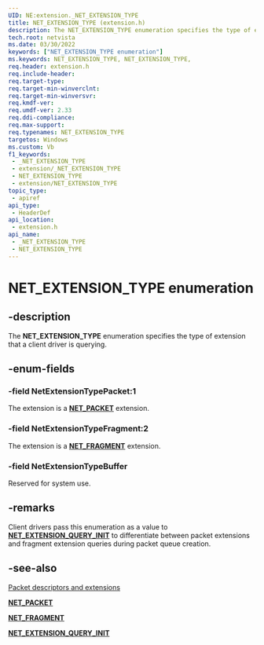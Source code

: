 ```yaml
---
UID: NE:extension._NET_EXTENSION_TYPE
title: NET_EXTENSION_TYPE (extension.h)
description: The NET_EXTENSION_TYPE enumeration specifies the type of extension that a client driver is querying.
tech.root: netvista
ms.date: 03/30/2022
keywords: ["NET_EXTENSION_TYPE enumeration"]
ms.keywords: NET_EXTENSION_TYPE, NET_EXTENSION_TYPE,
req.header: extension.h
req.include-header: 
req.target-type: 
req.target-min-winverclnt: 
req.target-min-winversvr: 
req.kmdf-ver: 
req.umdf-ver: 2.33 
req.ddi-compliance: 
req.max-support: 
req.typenames: NET_EXTENSION_TYPE
targetos: Windows
ms.custom: Vb
f1_keywords:
 - _NET_EXTENSION_TYPE
 - extension/_NET_EXTENSION_TYPE
 - NET_EXTENSION_TYPE
 - extension/NET_EXTENSION_TYPE
topic_type:
 - apiref
api_type:
 - HeaderDef
api_location:
 - extension.h
api_name:
 - _NET_EXTENSION_TYPE
 - NET_EXTENSION_TYPE
---
```


# NET_EXTENSION_TYPE enumeration


## -description

The **NET_EXTENSION_TYPE** enumeration specifies the type of extension that a client driver is querying.

## -enum-fields

### -field NetExtensionTypePacket:1 

The extension is a [**NET_PACKET**](../packet/ns-packet-_net_packet.md) extension.

### -field NetExtensionTypeFragment:2 

The extension is a [**NET_FRAGMENT**](../fragment/ns-fragment-_net_fragment.md) extension.

### -field NetExtensionTypeBuffer
Reserved for system use.

## -remarks

Client drivers pass this enumeration as a value to [**NET_EXTENSION_QUERY_INIT**](../netadapterpacket/nf-netadapterpacket-net_extension_query_init.md) to differentiate between packet extensions and fragment extension queries during packet queue creation.

## -see-also

[Packet descriptors and extensions](/windows-hardware/drivers/netcx/packet-descriptors-and-extensions)

[**NET_PACKET**](../packet/ns-packet-_net_packet.md)

[**NET_FRAGMENT**](../fragment/ns-fragment-_net_fragment.md)

[**NET_EXTENSION_QUERY_INIT**](../netadapterpacket/nf-netadapterpacket-net_extension_query_init.md)

